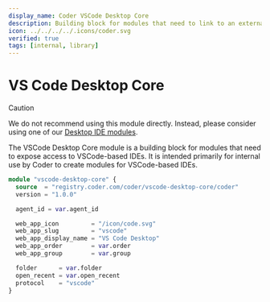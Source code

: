 ```yaml
---
display_name: Coder VSCode Desktop Core
description: Building block for modules that need to link to an external VSCode-based IDE
icon: ../../../../.icons/coder.svg
verified: true
tags: [internal, library]
---
```


# VS Code Desktop Core

> [!CAUTION]
> We do not recommend using this module directly. Instead, please consider using one of our [Desktop IDE modules](https://registry.coder.com/modules?search=tag%3Aide).

The VSCode Desktop Core module is a building block for modules that need to expose access to VSCode-based IDEs. It is intended primarily for internal use by Coder to create modules for VSCode-based IDEs.

```tf
module "vscode-desktop-core" {
  source  = "registry.coder.com/coder/vscode-desktop-core/coder"
  version = "1.0.0"

  agent_id = var.agent_id

  web_app_icon         = "/icon/code.svg"
  web_app_slug         = "vscode"
  web_app_display_name = "VS Code Desktop"
  web_app_order        = var.order
  web_app_group        = var.group

  folder      = var.folder
  open_recent = var.open_recent
  protocol    = "vscode"
}
```

